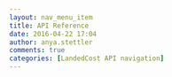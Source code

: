 ```yaml
---
layout: nav_menu_item
title: API Reference
date: 2016-04-22 17:04
author: anya.stettler
comments: true
categories: [LandedCost API navigation]
---
```


